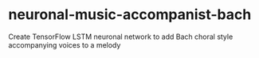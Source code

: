 # neuronal-music-accompanist-bach
Create TensorFlow LSTM neuronal network to add Bach choral style accompanying voices to a melody
